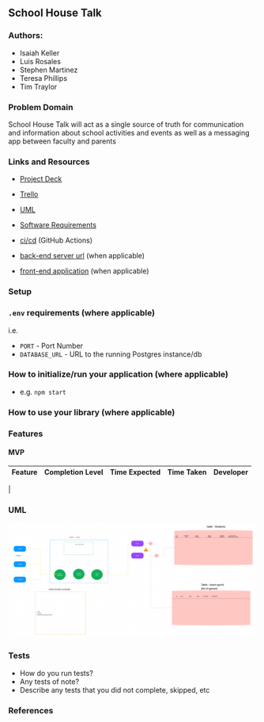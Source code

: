 ## School House Talk

### Authors:

- Isaiah Keller
- Luis Rosales
- Stephen Martinez
- Teresa Phillips
- Tim Traylor

### Problem Domain

School House Talk will act as a single source of truth for communication and information about school activities and events as well as a messaging app between faculty and parents

### Links and Resources

- [Project Deck](https://docs.google.com/presentation/d/1sjMvWgOLFNzgRsVHPoguDWuKrk0tR04XeYjH9Z0Gr2k/edit#slide=id.g2accd1c413_3_31)
- [Trello](https://trello.com/w/cf401team)
- [UML](needed)
- [Software Requirements](/requirements.md)

- [ci/cd](http://xyz.com) (GitHub Actions)
- [back-end server url](http://xyz.com) (when applicable)
- [front-end application](http://xyz.com) (when applicable)

### Setup

### `.env` requirements (where applicable)

i.e.

- `PORT` - Port Number
- `DATABASE_URL` - URL to the running Postgres instance/db

### How to initialize/run your application (where applicable)

- e.g. `npm start`

### How to use your library (where applicable)

### Features

#### MVP

|  Feature  |  Completion Level  |  Time Expected  |  Time Taken  |  Developer  |
| :---------------------- | :-----------: | :-------: | :-------: | :-------------|
|

### UML

![MVP UML](./assets/Midterm%20MVP%20UML.png)

### Tests

- How do you run tests?
- Any tests of note?
- Describe any tests that you did not complete, skipped, etc

### References
